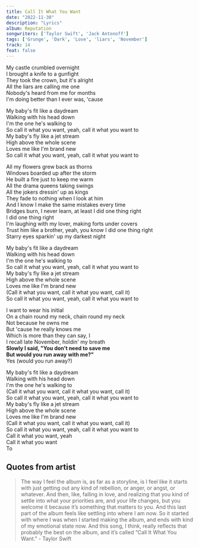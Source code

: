 ```yaml
---
title: Call It What You Want
date: "2022-11-30"
description: "Lyrics"
album: Reputation
songwriters: ['Taylor Swift', 'Jack Antonoff']
tags: ['Grunge', 'Dark', 'Love', 'liars', 'November']
track: 14
feat: false
---
```

<p className="verse-one">
My castle crumbled overnight <br />
I brought a knife to a gunfight <br />
They took the crown, but it's alright <br />
All the liars are calling me one <br />
Nobody's heard from me for months <br />
I'm doing better than I ever was, 'cause <br />
</p>
<p className='chorus'>
My baby's fit like a daydream <br />
Walking with his head down <br />
I'm the one he's walking to <br />
So call it what you want, yeah, call it what you want to <br />
My baby's fly like a jet stream <br />
High above the whole scene <br />
Loves me like I'm brand new <br />
So call it what you want, yeah, call it what you want to <br />
</p>
<p className="verse-two">
All my flowers grew back as thorns <br />
Windows boarded up after the storm <br />
He built a fire just to keep me warm <br />
All the drama queens taking swings <br />
All the jokers dressin' up as kings <br />
They fade to nothing when I look at him <br />
And I know I make the same mistakes every time <br />
Bridges burn, I never learn, at least I did one thing right <br />
I did one thing right <br />
I'm laughing with my lover, making forts under covers <br />
Trust him like a brother, yeah, you know I did one thing right <br />
Starry eyes sparkin' up my darkest night <br />
</p>
<p className='chorus'>
My baby's fit like a daydream <br />
Walking with his head down <br />
I'm the one he's walking to <br />
So call it what you want, yeah, call it what you want to <br />
My baby's fly like a jet stream <br />
High above the whole scene <br />
Loves me like I'm brand new <br />
(Call it what you want, call it what you want, call it) <br />
So call it what you want, yeah, call it what you want to <br />
</p>
<p className='bridge'>
I want to wear his initial <br />
On a chain round my neck, chain round my neck <br />
Not because he owns me <br />
But 'cause he really knows me <br />
Which is more than they can say, I <br />
I recall late November, holdin' my breath <br />
<strong className='fav-line'>
Slowly I said, "You don't need to save me <br />
But would you run away with me?" <br />
</strong>
Yes (would you run away?) <br />
</p>
<p className='chorus'>
My baby's fit like a daydream <br />
Walking with his head down <br />
I'm the one he's walking to <br />
(Call it what you want, call it what you want, call it) <br />
So call it what you want, yeah, call it what you want to <br />
My baby's fly like a jet stream <br />
High above the whole scene <br />
Loves me like I'm brand new <br />
(Call it what you want, call it what you want, call it) <br />
So call it what you want, yeah, call it what you want to <br />
Call it what you want, yeah <br />
Call it what you want <br />
To <br />
</p>


## Quotes from artist
<blockquote>
The way I feel the album is, as far as a storyline, is I feel like it starts with just getting out any kind of rebellion, or anger, or angst, or whatever. And then, like, falling in love, and realizing that you kind of settle into what your priorities are, and your life changes, but you welcome it because it’s something that matters to you. And this last part of the album feels like settling into where I am now. So it started with where I was when I started making the album, and ends with kind of my emotional state now. And this song, I think, really reflects that probably the best on the album, and it’s called “Call It What You Want.” - Taylor Swift
</blockquote>
